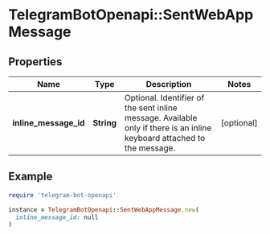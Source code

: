 # TelegramBotOpenapi::SentWebAppMessage

## Properties

| Name | Type | Description | Notes |
| ---- | ---- | ----------- | ----- |
| **inline_message_id** | **String** | Optional. Identifier of the sent inline message. Available only if there is an inline keyboard attached to the message. | [optional] |

## Example

```ruby
require 'telegram-bot-openapi'

instance = TelegramBotOpenapi::SentWebAppMessage.new(
  inline_message_id: null
)
```

